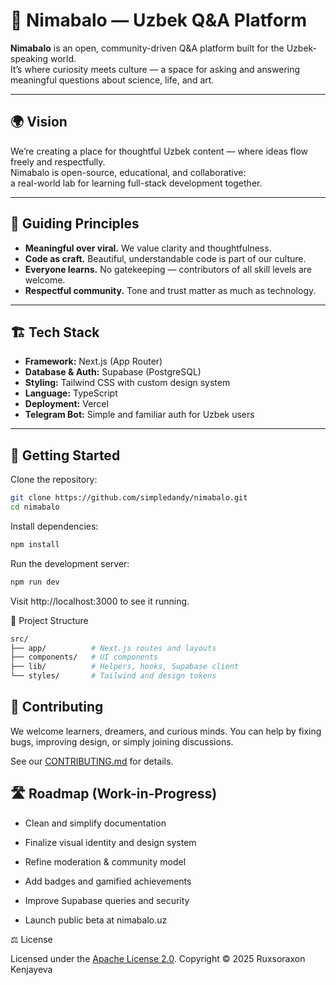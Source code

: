 # 🌿 Nimabalo — Uzbek Q&A Platform

**Nimabalo** is an open, community-driven Q&A platform built for the Uzbek-speaking world.  
It’s where curiosity meets culture — a space for asking and answering meaningful questions about science, life, and art.

---

## 🌍 Vision

We’re creating a place for thoughtful Uzbek content — where ideas flow freely and respectfully.  
Nimabalo is open-source, educational, and collaborative:  
a real-world lab for learning full-stack development together.

---

## 🧭 Guiding Principles

- **Meaningful over viral.** We value clarity and thoughtfulness.
- **Code as craft.** Beautiful, understandable code is part of our culture.
- **Everyone learns.** No gatekeeping — contributors of all skill levels are welcome.
- **Respectful community.** Tone and trust matter as much as technology.

---

## 🏗️ Tech Stack

- **Framework:** Next.js (App Router)
- **Database & Auth:** Supabase (PostgreSQL)
- **Styling:** Tailwind CSS with custom design system
- **Language:** TypeScript
- **Deployment:** Vercel
- **Telegram Bot:** Simple and familiar auth for Uzbek users

---

## 🚀 Getting Started

Clone the repository:
```bash
git clone https://github.com/simpledandy/nimabalo.git
cd nimabalo
```

Install dependencies:
```bash
npm install
```

Run the development server:
```bash
npm run dev
```

Visit http://localhost:3000
 to see it running.

🧩 Project Structure
```bash
src/
├── app/          # Next.js routes and layouts
├── components/   # UI components
├── lib/          # Helpers, hooks, Supabase client
└── styles/       # Tailwind and design tokens
```

## 🤝 Contributing

We welcome learners, dreamers, and curious minds.
You can help by fixing bugs, improving design, or simply joining discussions.

See our [CONTRIBUTING.md](./CONTRIBUTING)
 for details.

## 🛣️ Roadmap (Work-in-Progress)

 - Clean and simplify documentation

 - Finalize visual identity and design system

 - Refine moderation & community model

 - Add badges and gamified achievements

 - Improve Supabase queries and security

 - Launch public beta at nimabalo.uz

⚖️ License

Licensed under the [Apache License 2.0](./LICENSE).
Copyright © 2025 Ruxsoraxon Kenjayeva
